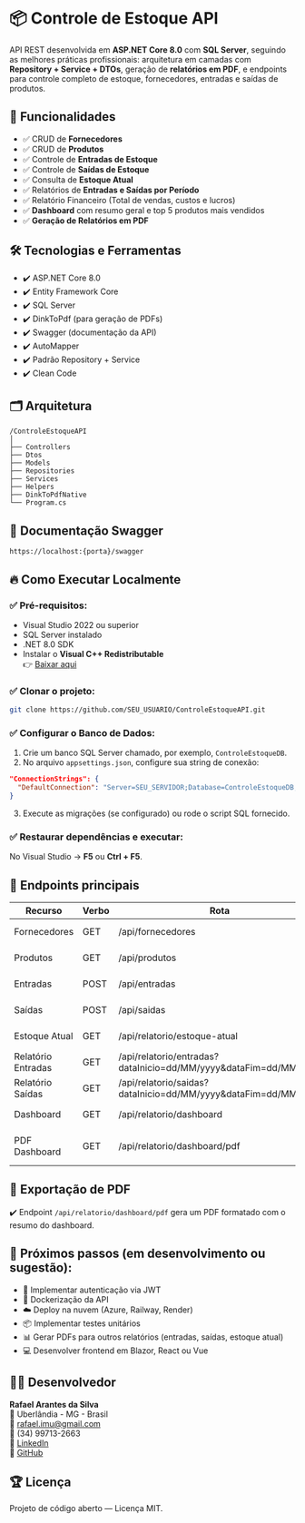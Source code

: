 
# 📦 Controle de Estoque API

API REST desenvolvida em **ASP.NET Core 8.0** com **SQL Server**, seguindo as melhores práticas profissionais: arquitetura em camadas com **Repository + Service + DTOs**, geração de **relatórios em PDF**, e endpoints para controle completo de estoque, fornecedores, entradas e saídas de produtos.

## 🚀 Funcionalidades

- ✅ CRUD de **Fornecedores**
- ✅ CRUD de **Produtos**
- ✅ Controle de **Entradas de Estoque**
- ✅ Controle de **Saídas de Estoque**
- ✅ Consulta de **Estoque Atual**
- ✅ Relatórios de **Entradas e Saídas por Período**
- ✅ Relatório Financeiro (Total de vendas, custos e lucros)
- ✅ **Dashboard** com resumo geral e top 5 produtos mais vendidos
- ✅ **Geração de Relatórios em PDF**

## 🛠️ Tecnologias e Ferramentas

- ✔️ ASP.NET Core 8.0
- ✔️ Entity Framework Core
- ✔️ SQL Server
- ✔️ DinkToPdf (para geração de PDFs)
- ✔️ Swagger (documentação da API)
- ✔️ AutoMapper
- ✔️ Padrão Repository + Service
- ✔️ Clean Code

## 🗂️ Arquitetura

```
/ControleEstoqueAPI
│
├── Controllers         
├── Dtos                
├── Models              
├── Repositories        
├── Services            
├── Helpers             
├── DinkToPdfNative     
└── Program.cs          
```

## 🔗 Documentação Swagger

```
https://localhost:{porta}/swagger
```

## 🔥 Como Executar Localmente

### ✅ Pré-requisitos:

- Visual Studio 2022 ou superior
- SQL Server instalado
- .NET 8.0 SDK
- Instalar o **Visual C++ Redistributable**  
👉 [Baixar aqui](https://learn.microsoft.com/pt-br/cpp/windows/latest-supported-vc-redist)

### ✅ Clonar o projeto:

```bash
git clone https://github.com/SEU_USUARIO/ControleEstoqueAPI.git
```

### ✅ Configurar o Banco de Dados:

1. Crie um banco SQL Server chamado, por exemplo, `ControleEstoqueDB`.
2. No arquivo `appsettings.json`, configure sua string de conexão:

```json
"ConnectionStrings": {
  "DefaultConnection": "Server=SEU_SERVIDOR;Database=ControleEstoqueDB;Trusted_Connection=True;TrustServerCertificate=True;"
}
```

3. Execute as migrações (se configurado) ou rode o script SQL fornecido.

### ✅ Restaurar dependências e executar:

No Visual Studio → **F5** ou **Ctrl + F5**.

## 📄 Endpoints principais

| Recurso        | Verbo | Rota                                      | Descrição                           |
|----------------|-------|-------------------------------------------|--------------------------------------|
| Fornecedores   | GET   | /api/fornecedores                        | Listar fornecedores                 |
| Produtos       | GET   | /api/produtos                            | Listar produtos                     |
| Entradas       | POST  | /api/entradas                            | Cadastrar entrada                   |
| Saídas         | POST  | /api/saidas                               | Cadastrar saída                     |
| Estoque Atual  | GET   | /api/relatorio/estoque-atual             | Ver estoque atual                   |
| Relatório Entradas | GET | /api/relatorio/entradas?dataInicio=dd/MM/yyyy&dataFim=dd/MM/yyyy | Entradas por período |
| Relatório Saídas | GET | /api/relatorio/saidas?dataInicio=dd/MM/yyyy&dataFim=dd/MM/yyyy | Saídas por período |
| Dashboard      | GET   | /api/relatorio/dashboard                 | Resumo geral                        |
| PDF Dashboard  | GET   | /api/relatorio/dashboard/pdf             | Exportar dashboard em PDF           |

## 📑 Exportação de PDF

✔️ Endpoint `/api/relatorio/dashboard/pdf` gera um PDF formatado com o resumo do dashboard.

## 🎯 Próximos passos (em desenvolvimento ou sugestão):

- 🔐 Implementar autenticação via JWT
- 🐳 Dockerização da API
- ☁️ Deploy na nuvem (Azure, Railway, Render)
- 📦 Implementar testes unitários
- 📊 Gerar PDFs para outros relatórios (entradas, saídas, estoque atual)
- 💻 Desenvolver frontend em Blazor, React ou Vue

## 👨‍💻 Desenvolvedor

**Rafael Arantes da Silva**  
📍 Uberlândia - MG - Brasil  
📧 [rafael.imu@gmail.com](mailto:rafael.imu@gmail.com)  
📱 (34) 99713-2663  
🔗 [LinkedIn](https://www.linkedin.com/in/rafaelarantes365/)  
🔗 [GitHub](https://github.com/365rafael)

## 🏆 Licença

Projeto de código aberto — Licença MIT.
